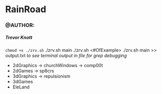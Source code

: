 # RainRoad
### @AUTHOR: 
##### Trevor Knott
``` chmod +x ./zrv.sh ```
./zrv.sh main
./zrv.sh <#OfExample>
./zrv.sh main >> output.txt     _to see terminal output in file for grep debugging_

* 2dGraphics
 -> churchWindows
 -> comp00t
* 2dGames
 -> sp8crs
* 3dGraphics
 -> repulsionism
* 3dGames
* EleLand
